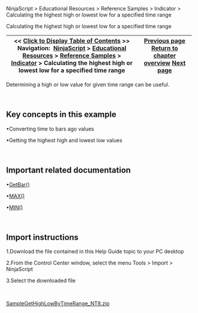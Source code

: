 ﻿


NinjaScript \> Educational Resources \> Reference Samples \> Indicator \> Calculating the highest high or lowest low for a specified time range






















Calculating the highest high or lowest low for a specified time range







| \<\< [Click to Display Table of Contents](calculating_the_highest_high_o.md) \>\> **Navigation:**     [NinjaScript](ninjascript-1.md) \> [Educational Resources](educational_resources-1.md) \> [Reference Samples](reference_samples-1.md) \> [Indicator](indicator2-1.md) \> Calculating the highest high or lowest low for a specified time range | [Previous page](indicator2-1.md) [Return to chapter overview](indicator2-1.md) [Next page](changing_fonts_for_draw_object-1.md) |
| --- | --- |











Determining a high or low value for given time range can be useful.


 


## Key concepts in this example


•Converting time to bars ago values

•Getting the highest high and lowest low values

 


## Important related documentation


•[GetBar()](getbar-1.md)

•[MAX()](maximum_max-1.md)

•[MIN()](minimum_min-1.md)

 


## Import instructions


1\.Download the file contained in this Help Guide topic to your PC desktop

2\.From the Control Center window, select the menu Tools \> Import \> NinjaScript

3\.Select the downloaded file

 


[SampleGetHighLowByTimeRange\_NT8\.zip](samples/SampleGetHighLowByTimeRange_NT8.zip)








